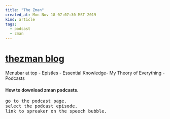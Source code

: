 ```yaml
---
title: "The Zman"
created_at: Mon Nov 18 07:07:30 MST 2019
kind: article
tags:
  - podcast
  - zman
---
```


<h1>
  <a href="http://thezman.com/wordpress/" target="_blank">thezman blog</a>
</h1>

Menubar at top - Epistles - Essential Knowledge- My Theory of Everything - Podcasts

<h4>How to download zman podcasts.</h4>

<pre>
go to the podcast page.
select the podcast episode.
link to spreaker on the speech bubble.
</pre>

<!--
html boilerplate fragments
<a href="" target="_blank"></a>
<a name=""></a>
<img src="" width="400px">
<ul>
  <li></li>
  <li><a href="" target="_blank"></a></li>
</ul>
<pre>
</pre>
<p style="margin-bottom: 2em;"></p>
<hr style="border: 0; height: 3px; background: #333; background-image: linear-gradient(to right, #ccc, #333, #ccc);">
<pre><code>
</code></pre>
<math xmlns='http://www.w3.org/1998/Math/MathML' display='block'>
</math>
:-->

